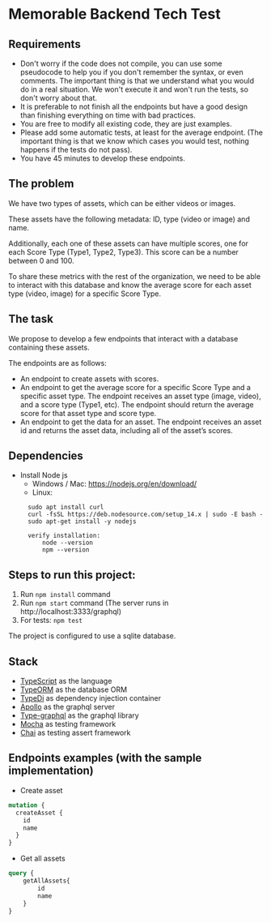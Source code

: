 # Memorable Backend Tech Test

## Requirements
- Don't worry if the code does not compile, you can use some pseudocode to help you if you don't remember the syntax, or even comments. 
The important thing is that we understand what you would do in a real situation. We won't execute it and won't run the tests, so don't worry about that.
- It is preferable to not finish all the endpoints but have a good design than finishing everything on time with bad practices.
- You are free to modify all existing code, they are just examples.
- Please add some automatic tests, at least for the average endpoint. (The important thing is that we know which cases you would test, nothing happens if the tests do not pass).
- You have 45 minutes to develop these endpoints.


## The problem

We have two types of assets, which can be either videos or images. 

These assets have the following metadata: ID, type (video or image) and name. 

Additionally, each one of these assets can have multiple scores, one for each Score Type (Type1, Type2, Type3). 
This score can be a number between 0 and 100. 

To share these metrics with the rest of the organization, we need to be able to interact with this database and know 
the average score for each asset type (video, image) for a specific Score Type.


## The task
We propose to develop a few endpoints that interact with a database containing these assets. 

The endpoints are as follows:
- An endpoint to create assets with scores.
- An endpoint to get the average score for a specific Score Type and a specific asset type. 
The endpoint receives an asset type (image, video), and a score type (Type1, etc). 
The endpoint should return the average score for that asset type and score type.
- An endpoint to get the data for an asset. The endpoint receives an asset id and returns the asset data, including all of the asset’s scores.


## Dependencies
- Install Node js
  - Windows / Mac: https://nodejs.org/en/download/
  - Linux: 
  ```
    sudo apt install curl
    curl -fsSL https://deb.nodesource.com/setup_14.x | sudo -E bash -
    sudo apt-get install -y nodejs
  
    verify installation:
        node --version
        npm --version
  ``` 


## Steps to run this project:

1. Run `npm install` command
2. Run `npm start` command (The server runs in http://localhost:3333/graphql)
3. For tests: `npm test`

The project is configured to use a sqlite database.



## Stack
-   [TypeScript](https://www.typescriptlang.org) as the language
-   [TypeORM](https://typeorm.io/#/) as the database ORM
-   [TypeDi](https://github.com/typestack/typedi) as dependency injection container
-   [Apollo](https://www.apollographql.com/docs/) as the graphql server
-   [Type-graphql](https://typegraphql.com/) as the graphql library
-   [Mocha](https://mochajs.org/) as testing framework
-   [Chai](https://www.chaijs.com/) as testing assert framework


## Endpoints examples (with the sample implementation)
- Create asset
```graphql
mutation {
  createAsset {
    id
    name
  }
}
```

- Get all assets
```graphql
query {
    getAllAssets{
        id
        name
    }
}
```
